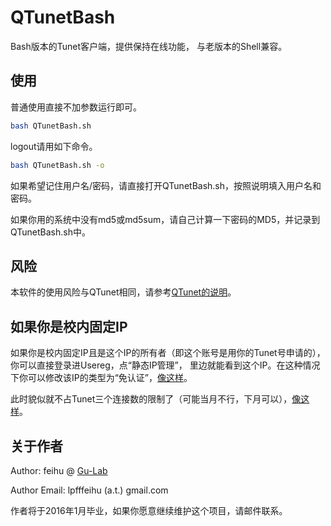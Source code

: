# QTunetBash
Bash版本的Tunet客户端，提供保持在线功能，
与老版本的Shell兼容。

## 使用

普通使用直接不加参数运行即可。

```bash
bash QTunetBash.sh
```

logout请用如下命令。

```bash
bash QTunetBash.sh -o
```

如果希望记住用户名/密码，请直接打开QTunetBash.sh，按照说明填入用户名和密码。

如果你用的系统中没有md5或md5sum，请自己计算一下密码的MD5，并记录到QTunetBash.sh中。


## 风险

本软件的使用风险与QTunet相同，请参考[QTunet的说明](https://github.com/lpffeihu/QTunet)。

## 如果你是校内固定IP

如果你是校内固定IP且是这个IP的所有者（即这个账号是用你的Tunet号申请的），你可以直接登录进Usereg，点“静态IP管理”，
里边就能看到这个IP。在这种情况下你可以修改该IP的类型为“免认证”，[像这样](https://cloud.githubusercontent.com/assets/1330058/10931869/76b2fcd2-8306-11e5-9101-e0ff3efcd6fe.png)。

此时貌似就不占Tunet三个连接数的限制了（可能当月不行，下月可以），[像这样](https://cloud.githubusercontent.com/assets/1330058/10931874/7aad0058-8306-11e5-80a7-ebaea1369168.png)。

## 关于作者

Author: feihu @ [Gu-Lab](http://gu.ee.tsinghua.edu.cn/)

Author Email: lpfffeihu (a.t.) gmail.com

作者将于2016年1月毕业，如果你愿意继续维护这个项目，请邮件联系。
